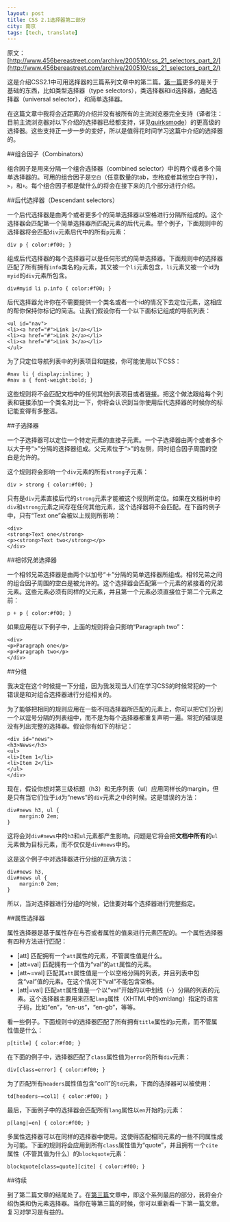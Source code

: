 ```yaml
---
layout: post
title: CSS 2.1选择器第二部分
city: 南京
tags: [tech, translate]
---
```


原文：[http://www.456bereastreet.com/archive/200510/css_21_selectors_part_2/](http://www.456bereastreet.com/archive/200510/css_21_selectors_part_2/)

这是介绍CSS2.1中可用选择器的三篇系列文章中的第二篇。[第一篇](/css-21-selectors-part-1.html)更多的是关于基础的东西，比如类型选择器（type selectors），类选择器和id选择器，通配选择器（universal selector），和简单选择器。

在这篇文章中我将会近距离的介绍并没有被所有的主流浏览器完全支持（译者注：目前主流浏览器对以下介绍的选择器已经都支持，详见[quirksmode](http://www.quirksmode.org/css/selectors/)）的更高级的选择器。这些支持正一步一步的变好，所以是值得花时间学习这篇中介绍的选择器的。

##组合因子（Combinators）

组合因子是用来分隔一个组合选择器（combined selector）中的两个或者多个简单选择器的。可用的组合因子是`空白`（任意数量的tab，空格或者其他空白字符），`>`，和`+`。每个组合因子都是做什么的将会在接下来的几个部分进行介绍。

##后代选择器（Descendant selectors）

一个后代选择器是由两个或者更多个的简单选择器以空格进行分隔所组成的。这个选择器会匹配第一个简单选择器所匹配元素的后代元素。举个例子，下面规则中的选择器将会匹配`div`元素后代中的所有`p`元素：

	div p { color:#f00; }

组成后代选择器的每个选择器可以是任何形式的简单选择器。下面规则中的选择器匹配了所有拥有`info`类名的`p`元素，其又被一个`li`元素包含，`li`元素又被一个id为`myid`的`div`元素所包含。

	div#myid li p.info { color:#f00; }

后代选择器允许你在不需要提供一个类名或者一个id的情况下去定位元素，这相应的帮你保持你标记的简洁。让我们假设你有一个以下面标记组成的导航列表：

	<ul id="nav">
	<li><a href="#">Link 1</a></li>
	<li><a href="#">Link 2</a></li>
	<li><a href="#">Link 3</a></li>
	</ul>

为了只定位导航列表中的列表项目和链接，你可能使用以下CSS：

	#nav li { display:inline; }
	#nav a { font-weight:bold; }

这些规则将不会匹配文档中的任何其他列表项目或者链接。把这个做法跟给每个列表和链接添加一个类名对比一下，你将会认识到当你使用后代选择器的时候你的标记能变得有多整洁。

##子选择器

一个子选择器可以定位一个特定元素的直接子元素。一个子选择器由两个或者多个以大于号“>”分隔的选择器组成。父元素位于“>”的左侧，同时组合因子周围的空白是允许的。

这个规则将会影响一个`div`元素的所有`strong`子元素：

	div > strong { color:#f00; }

只有是`div`元素直接后代的`strong`元素才能被这个规则所定位。如果在文档树中的`div`和`strong`元素之间存在任何其他元素，这个选择器将不会匹配。在下面的例子中，只有“Text one”会被以上规则所影响：

	<div>
	<strong>Text one</strong>
	<p><strong>Text two</strong></p>
	</div>

##相邻兄弟选择器

一个相邻兄弟选择器是由两个以加号“＋”分隔的简单选择器所组成。相邻兄弟之间的组合因子周围的空白是被允许的。这个选择器会匹配第一个元素的紧接着的兄弟元素。这些元素必须有同样的父元素，并且第一个元素必须直接位于第二个元素之前：

	p + p { color:#f00; }

如果应用在以下例子中，上面的规则将会只影响“Paragraph two”：

	<div>
	<p>Paragraph one</p>
	<p>Paragraph two</p>
	</div>

##分组

我决定在这个时候提一下分组，因为我发现当人们在学习CSS的时候常犯的一个错误是和对组合选择器进行分组相关的。

为了能够把相同的规则应用在一些不同选择器所匹配的元素上，你可以把它们分到一个以逗号分隔的列表组中，而不是为每个选择器都重复声明一遍。常犯的错误是没有列出完整的选择器。假设你有如下的标记：

	<div id="news">
	<h3>News</h3>
	<ul>
	<li>Item 1</li>
	<li>Item 2</li>
	</ul>
	</div>

现在，假设你想对第三级标题（h3）和无序列表（ul）应用同样长的margin，但是只有当它们位于`id`为“news”的`div`元素之中的时候。这是错误的方法：

	div#news h3, ul {
		margin:0 2em;
	}

这将会对`div#news`中的`h3`和`ul`元素都产生影响。问题是它将会把**文档中所有**的`ul`元素做为目标元素，而不仅仅是`div#news`中的。

这是这个例子中对选择器进行分组的正确方法：

	div#news h3,
	div#news ul {
		margin:0 2em;
	}

所以，当对选择器进行分组的时候，记住要对每个选择器进行完整指定。

##属性选择器

属性选择器是基于属性存在与否或者属性的值来进行元素匹配的。一个属性选择器有四种方法进行匹配：

* [att]
匹配拥有一个`att`属性的元素，不管属性值是什么。
* [att=val]
匹配拥有一个值为“val”的`att`属性的元素。
* [att~=val]
匹配其`att`属性值是一个以空格分隔的列表，并且列表中包含“val”值的元素。在这个情况下“val”不能包含空格。
* [att|=val]
匹配`att`属性值是一个以“val”开始的以中划线（-）分隔的列表的元素。这个选择器主要用来匹配`lang`属性（XHTML中的xml:lang）指定的语言子码，比如“en”，“en-us”，“en-gb”，等等。

看一些例子。下面规则中的选择器匹配了所有拥有`title`属性的`p`元素，而不管属性值是什么：

	p[title] { color:#f00; }

在下面的例子中，选择器匹配了`class`属性值为`error`的所有`div`元素：

	div[class=error] { color:#f00; }

为了匹配所有`headers`属性值包含“col1”的`td`元素，下面的选择器可以被使用：

	td[headers~=col1] { color:#f00; }

最后，下面例子中的选择器会匹配所有`lang`属性以`en`开始的`p`元素：

	p[lang|=en] { color:#f00; }

多属性选择器可以在同样的选择器中使用。这使得匹配相同元素的一些不同属性成为可能。下面的规则将会应用到所有`class`属性值为“quote”，并且拥有一个`cite`属性（不管其值为什么）的`blockquote`元素：

	blockquote[class=quote][cite] { color:#f00; }

##待续

到了第二篇文章的结尾处了。在[第三篇](/css-21-selectors-part-3.html)文章中，即这个系列最后的部分，我将会介绍伪类和伪元素选择器。当你在等第三篇的时候，你可以重新看一下第一篇文章。复习对学习是有益的。
